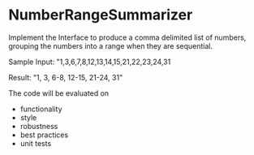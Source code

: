 # NumberRangeSummarizer
Implement the Interface to produce a comma delimited list of numbers,  grouping the numbers into a range when they are sequential.
 
Sample Input: "1,3,6,7,8,12,13,14,15,21,22,23,24,31

Result: "1, 3, 6-8, 12-15, 21-24, 31"

The code will be evaluated on
- functionality
- style
- robustness
- best practices
- unit tests
